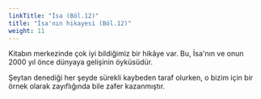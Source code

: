 ```yaml
---
linkTitle: "İsa (Böl.12)"
title: "İsa'nın hikayesi (Böl.12)"
weight: 11
---
```


Kitabın merkezinde çok iyi bildiğimiz bir hikâye var. Bu, İsa'nın ve onun 2000 yıl önce dünyaya gelişinin öyküsüdür.

Şeytan denediği her şeyde sürekli kaybeden taraf olurken, o bizim için bir örnek olarak zayıflığında bile zafer kazanmıştır.